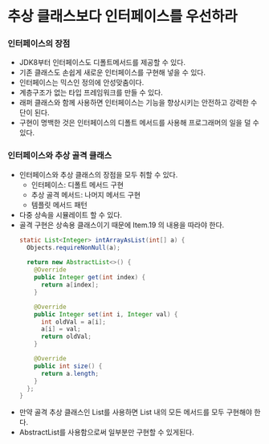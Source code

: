 # 추상 클래스보다 인터페이스를 우선하라

### 인터페이스의 장점
  - JDK8부터 인터페이스도 디폴트메서드를 제공할 수 있다.
  - 기존 클래스도 손쉽게 새로운 인터페이스를 구현해 넣을 수 있다.
  - 인터페이스는 믹스인 정의에 안성맞춤이다.
  - 계층구조가 없는 타입 프레임워크를 만들 수 있다.
  - 래퍼 클래스와 함께 사용하면 인터페이스는 기능을 향상시키는 안전하고 강력한 수단이 된다.
  - 구현이 명백한 것은 인터페이스의 디폴트 메서드를 사용해 프로그래머의 일을 덜 수 있다.

### 인터페이스와 추상 골격 클래스
  - 인터페이스와 추상 클래스의 장점을 모두 취할 수 있다.
    - 인터페이스: 디폴트 메서드 구현
    - 추상 골격 메서드: 나머지 메서드 구현
    - 템플릿 메서드 패턴
  - 다중 상속을 시뮬레이트 할 수 있다.
  - 골격 구현은 상속용 클래스이기 때문에 Item.19 의 내용을 따라야 한다.
    ```java
    static List<Integer> intArrayAsList(int[] a) {
      Objects.requireNonNull(a);
  
      return new AbstractList<>() {
        @Override
        public Integer get(int index) {
          return a[index];
        }
    
        @Override
        public Integer set(int i, Integer val) {
          int oldVal = a[i];
          a[i] = val;
          return oldVal;
        }
    
        @Override
        public int size() {
          return a.length;
        }
      };
    }
    ```
  - 만약 골격 추상 클래스인 List를 사용하면 List 내의 모든 메서드를 모두 구현해야 한다.
  - AbstractList를 사용함으로써 일부분만 구현할 수 있게된다.

